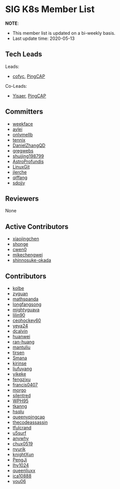 # SIG K8s Member List

**NOTE**:

* This member list is updated on a bi-weekly basis.
* Last update time: 2020-05-13

## Tech Leads

Leads:
* [cofyc](https://github.com/cofyc), [PingCAP](https://pingcap.com/en/)

Co-Leads:

* [Yisaer](https://github.com/Yisaer), [PingCAP](https://pingcap.com/en/)

## Committers

- [weekface](https://github.com/weekface)
- [aylei](https://github.com/aylei)
- [onlymellb](https://github.com/onlymellb)
- [tennix](https://github.com/tennix)
- [DanielZhangQD](https://github.com/DanielZhangQD)
- [gregwebs](https://github.com/gregwebs)
- [shuijing198799](https://github.com/shuijing198799)
- [AstroProfundis](https://github.com/AstroProfundis)
- [LinuxGit](https://github.com/LinuxGit)
- [jlerche](https://github.com/jlerche)
- [qiffang](https://github.com/qiffang)
- [sdojjy](https://github.com/sdojjy)

## Reviewers

None

## Active Contributors

- [xiaojingchen](https://github.com/xiaojingchen)
- [shonge](https://github.com/shonge)
- [cwen0](https://github.com/cwen0)
- [mikechengwei](https://github.com/mikechengwei)
- [shinnosuke-okada](https://github.com/shinnosuke-okada)

## Contributors

- [kolbe](https://github.com/kolbe)
- [zyguan](https://github.com/zyguan)
- [mathspanda](https://github.com/mathspanda)
- [longfangsong](https://github.com/longfangsong)
- [mightyguava](https://github.com/mightyguava)
- [lilin90](https://github.com/lilin90)
- [ceohockey60](https://github.com/ceohockey60)
- [yeya24](https://github.com/yeya24)
- [dcalvin](https://github.com/dcalvin)
- [huanwei](https://github.com/huanwei)
- [ran-huang](https://github.com/ran-huang)
- [mantuliu](https://github.com/mantuliu)
- [tirsen](https://github.com/tirsen)
- [Smana](https://github.com/Smana)
- [kirinse](https://github.com/kirinse)
- [liufuyang](https://github.com/liufuyang)
- [yikeke](https://github.com/yikeke)
- [fengzixu](https://github.com/fengzixu)
- [francis0407](https://github.com/francis0407)
- [morgo](https://github.com/morgo)
- [silentred](https://github.com/silentred)
- [WPH95](https://github.com/WPH95)
- [tkanng](https://github.com/tkanng)
- [hsqlu](https://github.com/hsqlu)
- [queenypingcap](https://github.com/queenypingcap)
- [thecodeassassin](https://github.com/thecodeassassin)
- [tfulcrand](https://github.com/tfulcrand)
- [u5surf](https://github.com/u5surf)
- [anywhy](https://github.com/anywhy)
- [chux0519](https://github.com/chux0519)
- [nyurik](https://github.com/nyurik)
- [knightXun](https://github.com/knightXun)
- [PengJi](https://github.com/PengJi)
- [lhy1024](https://github.com/lhy1024)
- [queenliuxx](https://github.com/queenliuxx)
- [ica10888](https://github.com/ica10888)
- [you06](https://github.com/you06)
